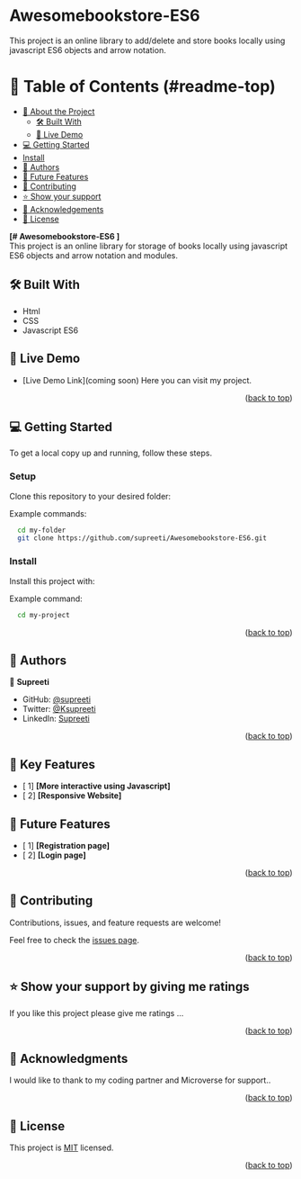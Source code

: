 # Awesomebookstore-ES6 
This project is an online library to add/delete and store books locally
using javascript ES6 objects and arrow notation. 

<!-- TABLE OF CONTENTS -->

# 📗 Table of Contents (#readme-top)

- [📖 About the Project](#about-project)
  - [🛠 Built With](#built-with)
  - [🚀 Live Demo](#live-demo)
- [💻 Getting Started](#getting-started)
- [Install](#install)
- [👥 Authors](#authors)
- [🔭 Future Features](#future-features)
- [🤝 Contributing](#contributing)
- [⭐️ Show your support](#support)
- [🙏 Acknowledgements](#acknowledgements)
- [📝 License](#license)

<!-- PROJECT DESCRIPTION -->

**[# Awesomebookstore-ES6 ]**  
This project is an online library for storage of books locally
using javascript ES6 objects and arrow notation and modules. 


## 🛠 Built With <a name="built-with"></a>

- Html
- CSS
- Javascript ES6

<!-- LIVE DEMO -->

## 🚀 Live Demo <a name="live-demo"></a>

- [Live Demo Link](coming soon)
  Here you can visit my project.
<p align="right">(<a href="#readme-top">back to top</a>)</p>

<!-- GETTING STARTED -->

## 💻 Getting Started <a name="getting-started"></a>

To get a local copy up and running, follow these steps.

### Setup

Clone this repository to your desired folder:

Example commands:

```sh
  cd my-folder
  git clone https://github.com/supreeti/Awesomebookstore-ES6.git
```
### Install

Install this project with:

Example command:

```sh
  cd my-project
```

<p align="right">(<a href="#readme-top">back to top</a>)</p>

<!-- AUTHORS -->

## 👥 Authors <a name="authors"></a>

👤 **Supreeti**

- GitHub: [@supreeti](https://github.com/supreeti)
- Twitter: [@Ksupreeti](https://twitter.com/Ksupreeti)
- LinkedIn: [Supreeti](https://linkedin.com/in/Supreeti)


<p align="right">(<a href="#readme-top">back to top</a>)</p>
<!--  FEATURES -->

## 🔭  Key Features <a name="features"></a>

- [ 1] **[More interactive using Javascript]**
- [ 2] **[Responsive Website]**

<!-- FUTURE FEATURES -->

## 🔭 Future Features <a name="future-features"></a>

- [ 1] **[Registration page]**
- [ 2] **[Login page]**

<p align="right">(<a href="#readme-top">back to top</a>)</p>

<!-- CONTRIBUTING -->

## 🤝 Contributing <a name="contributing"></a>

Contributions, issues, and feature requests are welcome!

Feel free to check the [issues page](https://github.com/supreeti/Awesomebookstore-ES6/issues/new).

<p align="right">(<a href="#readme-top">back to top</a>)</p>

<!-- SUPPORT -->

## ⭐️ Show your support by giving me ratings <a name="support"></a>

If you like this project please give me ratings ...

<p align="right">(<a href="#readme-top">back to top</a>)</p>

<!-- ACKNOWLEDGEMENTS -->

## 🙏 Acknowledgments <a name="acknowledgements"></a>

I would like to thank to my coding partner and Microverse for support..

<p align="right">(<a href="#readme-top">back to top</a>)</p>


## 📝 License <a name="license"></a>

This project is [MIT](https://github.com/supreeti/Awesomebookstore-ES6/blob/main/LICENSE) licensed.
<p align="right">(<a href="#readme-top">back to top</a>)</p>

